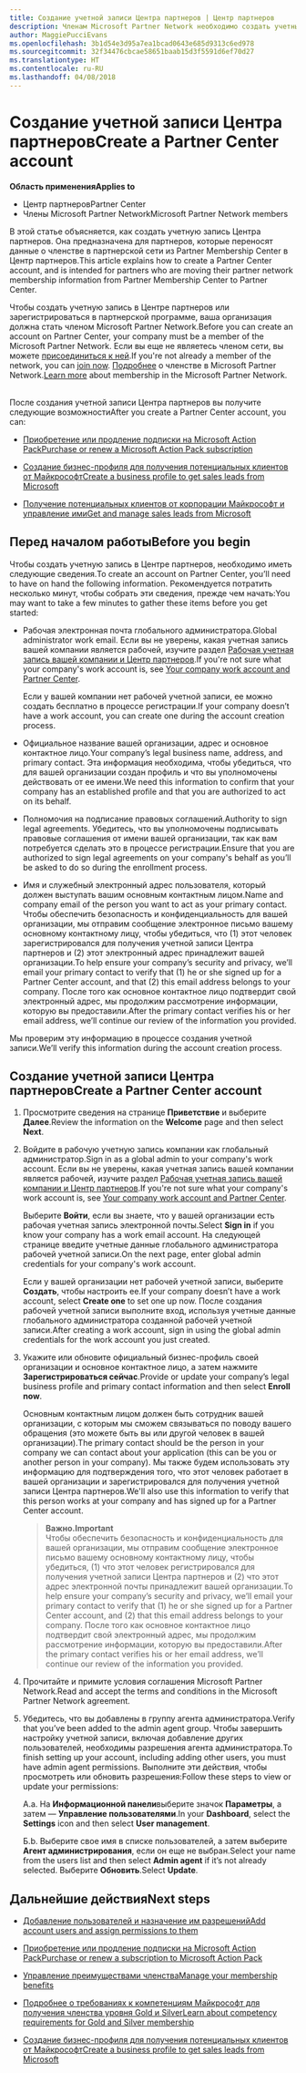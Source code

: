 ```yaml
---
title: Создание учетной записи Центра партнеров | Центр партнеров
description: Членам Microsoft Partner Network необходимо создать учетные записи Центра партнеров и бизнес-профиль для управления преимущества и компетенциями.
author: MaggiePucciEvans
ms.openlocfilehash: 3b1d54e3d95a7ea1bcad0643e685d9313c6ed978
ms.sourcegitcommit: 32f34476cbcae58651baab15d3f5591d6ef70d27
ms.translationtype: HT
ms.contentlocale: ru-RU
ms.lasthandoff: 04/08/2018
---
```

# <a name="create-a-partner-center-account"></a><span data-ttu-id="0c7eb-103">Создание учетной записи Центра партнеров</span><span class="sxs-lookup"><span data-stu-id="0c7eb-103">Create a Partner Center account</span></span>

**<span data-ttu-id="0c7eb-104">Область применения</span><span class="sxs-lookup"><span data-stu-id="0c7eb-104">Applies to</span></span>**

-   <span data-ttu-id="0c7eb-105">Центр партнеров</span><span class="sxs-lookup"><span data-stu-id="0c7eb-105">Partner Center</span></span>
-   <span data-ttu-id="0c7eb-106">Члены Microsoft Partner Network</span><span class="sxs-lookup"><span data-stu-id="0c7eb-106">Microsoft Partner Network members</span></span>


<span data-ttu-id="0c7eb-107">В этой статье объясняется, как создать учетную запись Центра партнеров. Она предназначена для партнеров, которые переносят данные о членстве в партнерской сети из Partner Membership Center в Центр партнеров.</span><span class="sxs-lookup"><span data-stu-id="0c7eb-107">This article explains how to create a Partner Center account, and is intended for partners who are moving their partner network membership information from Partner Membership Center to Partner Center.</span></span> 

<span data-ttu-id="0c7eb-108">Чтобы создать учетную запись в Центре партнеров или зарегистрироваться в партнерской программе, ваша организация должна стать членом Microsoft Partner Network.</span><span class="sxs-lookup"><span data-stu-id="0c7eb-108">Before you can create an account on Partner Center, your company must be a member of the Microsoft Partner Network.</span></span> <span data-ttu-id="0c7eb-109">Если вы еще не являетесь членом сети, вы можете [присоединиться к ней](https://partners.microsoft.com/PartnerProgram/simplifiedenrollment.aspx).</span><span class="sxs-lookup"><span data-stu-id="0c7eb-109">If you're not already a member of the network, you can [join now](https://partners.microsoft.com/PartnerProgram/simplifiedenrollment.aspx).</span></span>  <span data-ttu-id="0c7eb-110">[Подробнее](https://partner.microsoft.com/membership) о членстве в Microsoft Partner Network.</span><span class="sxs-lookup"><span data-stu-id="0c7eb-110">[Learn more](https://partner.microsoft.com/membership) about membership in the Microsoft Partner Network.</span></span>  

<span data-ttu-id="0c7eb-111">После создания учетной записи Центра партнеров вы получите следующие возможности</span><span class="sxs-lookup"><span data-stu-id="0c7eb-111">After you create a Partner Center account, you can:</span></span>

-   [<span data-ttu-id="0c7eb-112">Приобретение или продление подписки на Microsoft Action Pack</span><span class="sxs-lookup"><span data-stu-id="0c7eb-112">Purchase or renew a Microsoft Action Pack subscription</span></span>](mpn-get-action-pack.md)

-   [<span data-ttu-id="0c7eb-113">Создание бизнес-профиля для получения потенциальных клиентов от Майкрософт</span><span class="sxs-lookup"><span data-stu-id="0c7eb-113">Create a business profile to get sales leads from Microsoft</span></span>](create-a-marketing-profile.md)

-   [<span data-ttu-id="0c7eb-114">Получение потенциальных клиентов от корпорации Майкрософт и управление ими</span><span class="sxs-lookup"><span data-stu-id="0c7eb-114">Get and manage sales leads from Microsoft</span></span>](responding-to-referrals.md)

## <a name="before-you-begin"></a><span data-ttu-id="0c7eb-115">Перед началом работы</span><span class="sxs-lookup"><span data-stu-id="0c7eb-115">Before you begin</span></span>

<span data-ttu-id="0c7eb-116">Чтобы создать учетную запись в Центре партнеров, необходимо иметь следующие сведения.</span><span class="sxs-lookup"><span data-stu-id="0c7eb-116">To create an account on Partner Center, you’ll need to have on hand the following information.</span></span> <span data-ttu-id="0c7eb-117">Рекомендуется потратить несколько минут, чтобы собрать эти сведения, прежде чем начать:</span><span class="sxs-lookup"><span data-stu-id="0c7eb-117">You may want to take a few minutes to gather these items before you get started:</span></span>

-   <span data-ttu-id="0c7eb-118">Рабочая электронная почта глобального администратора.</span><span class="sxs-lookup"><span data-stu-id="0c7eb-118">Global administrator work email.</span></span> <span data-ttu-id="0c7eb-119">Если вы не уверены, какая учетная запись вашей компании является рабочей, изучите раздел [Рабочая учетная запись вашей компании и Центр партнеров](azure-active-directory-tenants-and-partner-center.md).</span><span class="sxs-lookup"><span data-stu-id="0c7eb-119">If you're not sure what your company's work account is, see [Your company work account and Partner Center](azure-active-directory-tenants-and-partner-center.md).</span></span>

    <span data-ttu-id="0c7eb-120">Если у вашей компании нет рабочей учетной записи, ее можно создать бесплатно в процессе регистрации.</span><span class="sxs-lookup"><span data-stu-id="0c7eb-120">If your company doesn’t have a work account, you can create one during the account creation process.</span></span> 

-   <span data-ttu-id="0c7eb-121">Официальное название вашей организации, адрес и основное контактное лицо.</span><span class="sxs-lookup"><span data-stu-id="0c7eb-121">Your company’s legal business name, address, and primary contact.</span></span> <span data-ttu-id="0c7eb-122">Эта информация необходима, чтобы убедиться, что для вашей организации создан профиль и что вы уполномочены действовать от ее имени.</span><span class="sxs-lookup"><span data-stu-id="0c7eb-122">We need this information to confirm that your company has an established profile and that you are authorized to act on its behalf.</span></span> 

-   <span data-ttu-id="0c7eb-123">Полномочия на подписание правовых соглашений.</span><span class="sxs-lookup"><span data-stu-id="0c7eb-123">Authority to sign legal agreements.</span></span> <span data-ttu-id="0c7eb-124">Убедитесь, что вы уполномочены подписывать правовые соглашения от имени вашей организации, так как вам потребуется сделать это в процессе регистрации.</span><span class="sxs-lookup"><span data-stu-id="0c7eb-124">Ensure that you are authorized to sign legal agreements on your company's behalf as you’ll be asked to do so during the enrollment process.</span></span>

-   <span data-ttu-id="0c7eb-125">Имя и служебный электронный адрес пользователя, который должен выступать вашим основным контактным лицом.</span><span class="sxs-lookup"><span data-stu-id="0c7eb-125">Name and company email of the person you want to act as your primary contact.</span></span> <span data-ttu-id="0c7eb-126">Чтобы обеспечить безопасность и конфиденциальность для вашей организации, мы отправим сообщение электронное письмо вашему основному контактному лицу, чтобы убедиться, что (1) этот человек зарегистрировался для получения учетной записи Центра партнеров и (2) этот электронный адрес принадлежит вашей организации.</span><span class="sxs-lookup"><span data-stu-id="0c7eb-126">To help ensure your company’s security and privacy, we’ll email your primary contact to verify that (1) he or she signed up for a Partner Center account, and that (2) this email address belongs to your company.</span></span> <span data-ttu-id="0c7eb-127">После того как основное контактное лицо подтвердит свой электронный адрес, мы продолжим рассмотрение информации, которую вы предоставили.</span><span class="sxs-lookup"><span data-stu-id="0c7eb-127">After the primary contact verifies his or her email address, we’ll continue our review of the information you provided.</span></span>

<span data-ttu-id="0c7eb-128">Мы проверим эту информацию в процессе создания учетной записи.</span><span class="sxs-lookup"><span data-stu-id="0c7eb-128">We’ll verify this information during the account creation process.</span></span> 
 
## <a name="create-a-partner-center-account"></a><span data-ttu-id="0c7eb-129">Создание учетной записи Центра партнеров</span><span class="sxs-lookup"><span data-stu-id="0c7eb-129">Create a Partner Center account</span></span>

1.  <span data-ttu-id="0c7eb-130">Просмотрите сведения на странице **Приветствие** и выберите **Далее**.</span><span class="sxs-lookup"><span data-stu-id="0c7eb-130">Review the information on the **Welcome** page and then select **Next**.</span></span>

2.  <span data-ttu-id="0c7eb-131">Войдите в рабочую учетную запись компании как глобальный администратор.</span><span class="sxs-lookup"><span data-stu-id="0c7eb-131">Sign in as a global admin to your company's work account.</span></span> <span data-ttu-id="0c7eb-132">Если вы не уверены, какая учетная запись вашей компании является рабочей, изучите раздел [Рабочая учетная запись вашей компании и Центр партнеров](azure-active-directory-tenants-and-partner-center.md).</span><span class="sxs-lookup"><span data-stu-id="0c7eb-132">If you're not sure what your company's work account is, see [Your company work account and Partner Center](azure-active-directory-tenants-and-partner-center.md).</span></span>

    <span data-ttu-id="0c7eb-133">Выберите **Войти**, если вы знаете, что у вашей организации есть рабочая учетная запись электронной почты.</span><span class="sxs-lookup"><span data-stu-id="0c7eb-133">Select **Sign in** if you know your company has a work email account.</span></span> <span data-ttu-id="0c7eb-134">На следующей странице введите учетные данные глобального администратора рабочей учетной записи.</span><span class="sxs-lookup"><span data-stu-id="0c7eb-134">On the next page, enter global admin credentials for your company's work account.</span></span> 

    <span data-ttu-id="0c7eb-135">Если у вашей организации нет рабочей учетной записи, выберите **Создать**, чтобы настроить ее.</span><span class="sxs-lookup"><span data-stu-id="0c7eb-135">If your company doesn’t have a work account, select **Create one** to set one up now.</span></span> <span data-ttu-id="0c7eb-136">После создания рабочей учетной записи выполните вход, используя учетные данные глобального администратора созданной рабочей учетной записи.</span><span class="sxs-lookup"><span data-stu-id="0c7eb-136">After creating a work account, sign in using the global admin credentials for the work account you just created.</span></span>

3.  <span data-ttu-id="0c7eb-137">Укажите или обновите официальный бизнес-профиль своей организации и основное контактное лицо, а затем нажмите **Зарегистрироваться сейчас**.</span><span class="sxs-lookup"><span data-stu-id="0c7eb-137">Provide or update your company’s legal business profile and primary contact information and then select **Enroll now**.</span></span> 

    <span data-ttu-id="0c7eb-138">Основным контактным лицом должен быть сотрудник вашей организации, с которым мы сможем связываться по поводу вашего обращения (это можете быть вы или другой человек в вашей организации).</span><span class="sxs-lookup"><span data-stu-id="0c7eb-138">The primary contact should be the person in your company we can contact about your application (this can be you or another person in your company).</span></span> <span data-ttu-id="0c7eb-139">Мы также будем использовать эту информацию для подтверждения того, что этот человек работает в вашей организации и зарегистрировался для получения учетной записи Центра партнеров.</span><span class="sxs-lookup"><span data-stu-id="0c7eb-139">We'll also use this information to verify that this person works at your company and has signed up for a Partner Center account.</span></span>

    >**<span data-ttu-id="0c7eb-140">Важно.</span><span class="sxs-lookup"><span data-stu-id="0c7eb-140">Important</span></span>**<br> <span data-ttu-id="0c7eb-141">Чтобы обеспечить безопасность и конфиденциальность для вашей организации, мы отправим сообщение электронное письмо вашему основному контактному лицу, чтобы убедиться, (1) что этот человек регистрировался для получения учетной записи Центра партнеров и (2) что этот адрес электронной почты принадлежит вашей организации.</span><span class="sxs-lookup"><span data-stu-id="0c7eb-141">To help ensure your company’s security and privacy, we’ll email your primary contact to verify that (1) he or she signed up for a Partner Center account, and (2) that this email address belongs to your company.</span></span> <span data-ttu-id="0c7eb-142">После того как основное контактное лицо подтвердит свой электронный адрес, мы продолжим рассмотрение информации, которую вы предоставили.</span><span class="sxs-lookup"><span data-stu-id="0c7eb-142">After the primary contact verifies his or her email address, we’ll continue our review of the information you provided.</span></span>

4.  <span data-ttu-id="0c7eb-143">Прочитайте и примите условия соглашения Microsoft Partner Network.</span><span class="sxs-lookup"><span data-stu-id="0c7eb-143">Read and accept the terms and conditions in the Microsoft Partner Network agreement.</span></span> 

5.  <span data-ttu-id="0c7eb-144">Убедитесь, что вы добавлены в группу агента администратора.</span><span class="sxs-lookup"><span data-stu-id="0c7eb-144">Verify that you’ve been added to the admin agent group.</span></span> <span data-ttu-id="0c7eb-145">Чтобы завершить настройку учетной записи, включая добавление других пользователей, необходимы разрешения агента администратора.</span><span class="sxs-lookup"><span data-stu-id="0c7eb-145">To finish setting up your account, including adding other users, you must have admin agent permissions.</span></span> <span data-ttu-id="0c7eb-146">Выполните эти действия, чтобы просмотреть или обновить разрешения:</span><span class="sxs-lookup"><span data-stu-id="0c7eb-146">Follow these steps to view or update your permissions:</span></span>

    <span data-ttu-id="0c7eb-147">А.</span><span class="sxs-lookup"><span data-stu-id="0c7eb-147">a.</span></span> <span data-ttu-id="0c7eb-148">На **Информационной панели**выберите значок **Параметры**, а затем — **Управление пользователями**.</span><span class="sxs-lookup"><span data-stu-id="0c7eb-148">In your **Dashboard**, select the **Settings** icon and then select **User management**.</span></span>  

    <span data-ttu-id="0c7eb-149">Б.</span><span class="sxs-lookup"><span data-stu-id="0c7eb-149">b.</span></span> <span data-ttu-id="0c7eb-150">Выберите свое имя в списке пользователей, а затем выберите **Агент администрирования**, если он еще не выбран.</span><span class="sxs-lookup"><span data-stu-id="0c7eb-150">Select your name from the users list and then select **Admin agent** if it’s not already selected.</span></span> <span data-ttu-id="0c7eb-151">Выберите **Обновить**.</span><span class="sxs-lookup"><span data-stu-id="0c7eb-151">Select **Update**.</span></span>  

## <a name="next-steps"></a><span data-ttu-id="0c7eb-152">Дальнейшие действия</span><span class="sxs-lookup"><span data-stu-id="0c7eb-152">Next steps</span></span>

-   [<span data-ttu-id="0c7eb-153">Добавление пользователей и назначение им разрешений</span><span class="sxs-lookup"><span data-stu-id="0c7eb-153">Add account users and assign permissions to them</span></span>](create-user-accounts-and-set-permissions.md)

-   [<span data-ttu-id="0c7eb-154">Приобретение или продление подписки на Microsoft Action Pack</span><span class="sxs-lookup"><span data-stu-id="0c7eb-154">Purchase or renew a subscription to Microsoft Action Pack</span></span>](mpn-get-action-pack.md)

-   [<span data-ttu-id="0c7eb-155">Управление преимуществами членства</span><span class="sxs-lookup"><span data-stu-id="0c7eb-155">Manage your membership benefits</span></span>](manage-your-partner-network-benefits.md)

-   [<span data-ttu-id="0c7eb-156">Подробнее о требованиях к компетенциям Майкрософт для получения членства уровня Gold и Silver</span><span class="sxs-lookup"><span data-stu-id="0c7eb-156">Learn about competency requirements for Gold and Silver membership</span></span>](learn-about-competencies.md)

-   [<span data-ttu-id="0c7eb-157">Создание бизнес-профиля для получения потенциальных клиентов от Майкрософт</span><span class="sxs-lookup"><span data-stu-id="0c7eb-157">Create a business profile to get sales leads from Microsoft</span></span>](create-a-marketing-profile.md)